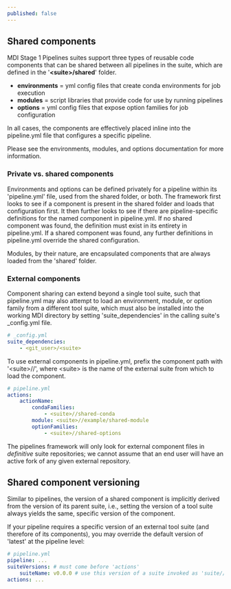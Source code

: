 ```yaml
---
published: false
---
```


## Shared components

MDI Stage 1 Pipelines suites support three types of reusable code 
components that can be shared between all pipelines in the suite,
which are defined in the '**\<suite\>/shared**' folder.

- **environments** = yml config files that create conda environments for job execution
- **modules** = script libraries that provide code for use by running pipelines
- **options** = yml config files that expose option families for job configuration

In all cases, the components are effectively placed inline into the 
pipeline.yml file that configures a specific pipeline.

Please see the environments, modules, and options documentation
for more information.

### Private vs. shared components

Environments and options can be defined privately for a 
pipeline within its 'pipeline.yml' file, used from the shared folder, or both.
The framework first looks to see if a component is present in the shared
folder and loads that configuration first. It then further looks to see 
if there are pipeline-specific definitions for the named component in 
pipeline.yml. If no shared component was found, the definition must 
exist in its entirety in pipeline.yml. If a shared component was found,
any further definitions in pipeline.yml override the shared configuration.

Modules, by their nature, are encapsulated components that are 
always loaded from the 'shared' folder.

### External components

Component sharing can extend beyond a single tool suite, such that
pipeline.yml may also attempt to load an environment, module, or option 
family from a different tool suite, which must also be installed into 
the working MDI directory by setting 'suite_dependencies' in the calling suite's
_config.yml file.

```yml
# _config.yml
suite_dependencies:
    - <git_user>/<suite>
```

To use external components in pipeline.yml, prefix the component path
with '\<suite\>//', where \<suite\> is the name of the external suite from
which to load the component.

```yml
# pipeline.yml
actions:
    actionName:
        condaFamilies:
            - <suite>//shared-conda  
        module: <suite>//example/shared-module
        optionFamilies:
            - <suite>//shared-options
```

The pipelines framework will only look for external component files
in _definitive_ suite repositories; we cannot assume that an end 
user will have an active fork of any given external repository.

## Shared component versioning

Similar to pipelines, the version of a shared component is implicitly
derived from the version of its parent suite, i.e., setting the
version of a tool suite always yields the same, specific version of the component. 

If your pipeline requires a specific version of an external tool suite
(and therefore of its components), you may override the default version of 
'latest' at the pipeline level:

```yml
# pipeline.yml
pipeline: ...
suiteVersions: # must come before 'actions'
    suiteName: v0.0.0 # use this version of a suite invoked as 'suite//module', etc. [latest]
actions: ...
```

